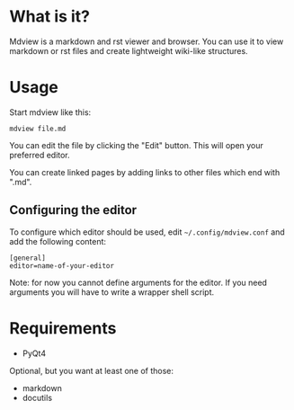 # What is it?

Mdview is a markdown and rst viewer and browser. You can use it to view
markdown or rst files and create lightweight wiki-like structures.

# Usage

Start mdview like this:

    mdview file.md

You can edit the file by clicking the "Edit" button. This will open your
preferred editor.

You can create linked pages by adding links to other files which end with
".md".

## Configuring the editor

To configure which editor should be used, edit `~/.config/mdview.conf` and add
the following content:

    [general]
    editor=name-of-your-editor

Note: for now you cannot define arguments for the editor. If you need arguments
you will have to write a wrapper shell script.

# Requirements

- PyQt4

Optional, but you want at least one of those:

- markdown
- docutils
